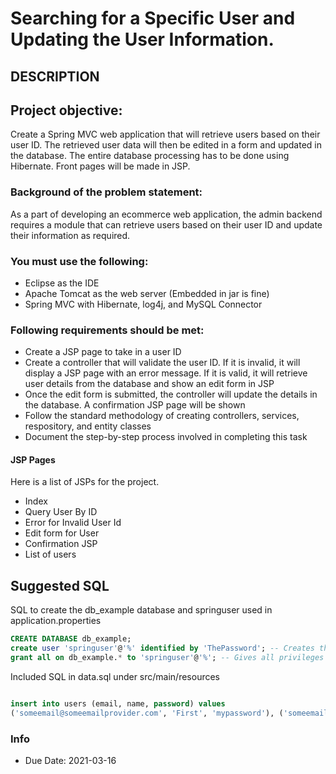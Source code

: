 # Searching for a Specific User and Updating the User Information.
## DESCRIPTION

## Project objective:

Create a Spring MVC web application that will retrieve users based on their user ID. The retrieved user data will then be edited in a form and updated in the database. The entire database processing has to be done using Hibernate. Front pages will be made in JSP.

### Background of the problem statement:


As a part of developing an ecommerce web application, the admin backend requires a module that can retrieve users based on their user ID and update their information as required.


### You must use the following:


 *  Eclipse as the IDE
 *  Apache Tomcat as the web server (Embedded in jar is fine)
 *  Spring MVC with Hibernate, log4j, and MySQL Connector



### Following requirements should be met:

 *  Create a JSP page to take in a user ID
 *  Create a controller that will validate the user ID. If it is invalid, it will display a JSP page with an error message. If it is valid, it will retrieve user details from the database and show an edit form in JSP
 *  Once the edit form is submitted, the controller will update the details in the database. A confirmation JSP page will be shown
 *  Follow the standard methodology of creating controllers, services, respository, and entity classes
 *  Document the step-by-step process involved in completing this task

#### JSP Pages

Here is a list of JSPs for the project.

 * Index
 * Query User By ID
 * Error for Invalid User Id
 * Edit form for User
 * Confirmation JSP
 * List of users

 ## Suggested SQL

SQL to create the db_example database and springuser used in application.properties

 ```sql
 CREATE DATABASE db_example;
 create user 'springuser'@'%' identified by 'ThePassword'; -- Creates the user springuser
 grant all on db_example.* to 'springuser'@'%'; -- Gives all privileges to the new user on the newly created database
 ```

Included SQL in data.sql under src/main/resources

 ```sql

 insert into users (email, name, password) values
 ('someemail@someemailprovider.com', 'First', 'mypassword'), ('someemail@someemailprovider.com', 'Second', 'mypassword2'), ('sample1@email.com', 'sample_name1', 'password1'),('sample2@email.com', 'sample_name1', 'password2');
 ```

### Info

 * Due Date: 2021-03-16
